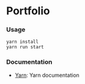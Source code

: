 # Portfolio

### Usage
```
yarn install
yarn run start
```

### Documentation
* [Yarn](https://yarnpkg.com/en/docs/install): Yarn documentation